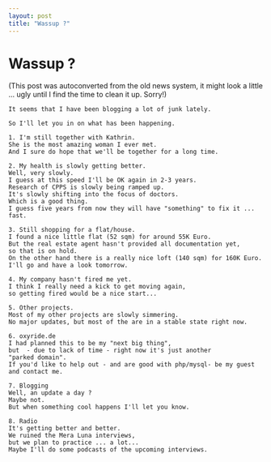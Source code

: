 ```yaml
---
layout: post
title: "Wassup ?"
---
```

<h1>Wassup ?</h1>
(This post was autoconverted from the old news system,
it might look a little ... ugly until I find the time
to clean it up.
Sorry!)

    It seems that I have been blogging a lot of junk lately.
    
    So I'll let you in on what has been happening.
    
    1. I'm still together with Kathrin.
    She is the most amazing woman I ever met.
    And I sure do hope that we'll be together for a long time.
    
    2. My health is slowly getting better.
    Well, very slowly.
    I guess at this speed I'll be OK again in 2-3 years.
    Research of CPPS is slowly being ramped up.
    It's slowly shifting into the focus of doctors.
    Which is a good thing.
    I guess five years from now they will have "something" to fix it ... fast.
    
    3. Still shopping for a flat/house.
    I found a nice little flat (52 sqm) for around 55K Euro.
    But the real estate agent hasn't provided all documentation yet,
    so that is on hold.
    On the other hand there is a really nice loft (140 sqm) for 160K Euro.
    I'll go and have a look tomorrow.
    
    4. My company hasn't fired me yet.
    I think I really need a kick to get moving again,
    so getting fired would be a nice start...
    
    5. Other projects.
    Most of my other projects are slowly simmering.
    No major updates, but most of the are in a stable state right now.
    
    6. oxyride.de
    I had planned this to be my "next big thing",
    but  - due to lack of time - right now it's just another
    "parked domain".
    If you'd like to help out - and are good with php/mysql- be my guest and contact me.
    
    7. Blogging
    Well, an update a day ?
    Maybe not.
    But when something cool happens I'll let you know.
    
    8. Radio
    It's getting better and better.
    We ruined the Mera Luna interviews,
    but we plan to practice ... a lot...
    Maybe I'll do some podcasts of the upcoming interviews.
    

